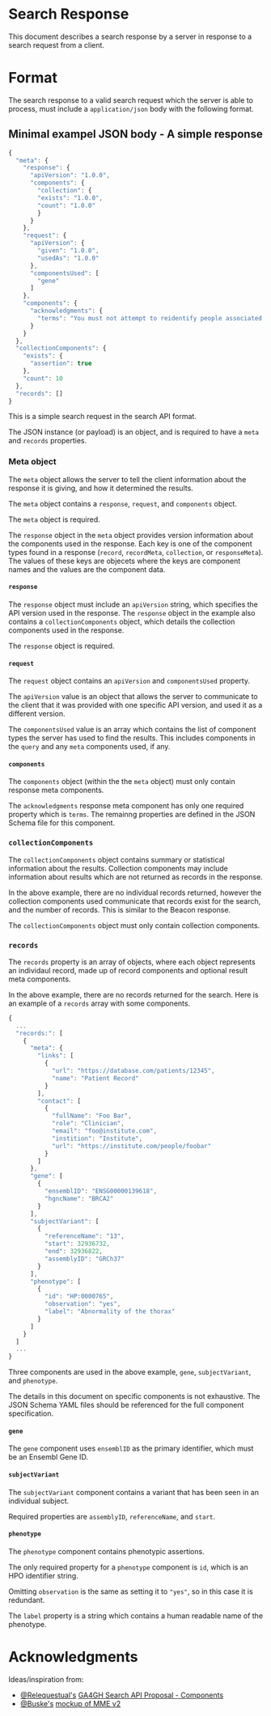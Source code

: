 # Search Response

This document describes a search response by a server in response to a search request from a client.


# Format

The search response to a valid search request which the server is able to process, must include a `application/json` body with the following format.


## Minimal exampel JSON body - A simple response

```javascript
{
  "meta": {
    "response": {
      "apiVersion": "1.0.0",
      "components": {
        "collection": {
        "exists": "1.0.0",
        "count": "1.0.0"
        }
      }
    },
    "request": {
      "apiVersion": {
        "given": "1.0.0",
        "usedAs": "1.0.0"
      },
      "componentsUsed": [
        "gene"
      ]
    },
    "components": {
      "acknowledgments": {
        "terms": "You must not attempt to reidentify people associated with these records. Any resulting paper must acknowledge our work."
      }
    }
  },
  "collectionComponents": {
    "exists": {
      "assertion": true
    },
    "count": 10
  },
  "records": []
}
```

This is a simple search request in the search API format.


The JSON instance (or payload) is an object, and is required to have a `meta` and `records` properties.

### Meta object

The `meta` object allows the server to tell the client information about the response it is giving, and how it determined the results.

The `meta` object contains a `response`, `request`, and `components` object.

The `meta` object is required.

The `response` object in the `meta` object provides version information about the components used in the response.
Each key is one of the component types found in a response (`record`, `recordMeta`, `collection`, or `responseMeta`).
The values of these keys are objecets where the keys are component names and the values are the component data.

#### `response`

The `response` object must include an `apiVersion` string, which specifies the API version used in the response.
The `response` object in the example also contains a `collectionComponents` object, which details the collection components used in the response.

The `response` object is required.

#### `request`

The `request` object contains an `apiVersion` and `componentsUsed` property.

The `apiVersion` value is an object that allows the server to communicate to the client that it was provided with one specific API version, and used it as a different version.

The `componentsUsed` value is an array which contains the list of component types the server has used to find the results.
This includes components in the `query` and any `meta` components used, if any.

#### `components`

The `components` object (within the the `meta` object) must only contain response meta components.

The `acknowledgments` response meta component has only one required property which is `terms`. The remainng properties are defined in the JSON Schema file for this component.


### `collectionComponents`

The `collectionComponents` object contains summary or statistical information about the results.
Collection components may include information about results which are not returned as records in the response.

In the above example, there are no individual records returned, however the collection components used communicate that records exist for the search, and the number of records. This is similar to the Beacon response.

The `collectionComponents` object must only contain collection components.

### `records`

The `records` property is an array of objects, where each object represents an individaul record, made up of record components and optional result meta components. 

In the above example, there are no records returned for the search.
Here is an example of a `records` array with some components.


```javascript
{
  ...
  "records:": [
    {
      "meta": {
        "links": [
          {
            "url": "https://database.com/patients/12345",
            "name": "Patient Record"
          }
        ],
        "contact": [
          {
            "fullName": "Foo Bar",
            "role": "Clinician",
            "email": "foo@institute.com",
            "instition": "Institute",
            "url": "https://institute.com/people/foobar"
          }
        ]
      },
      "gene": [
        {
          "ensemblID": "ENSG00000139618",
          "hgncName": "BRCA2"
        }
      ],
      "subjectVariant": [
        {
          "referenceName": "13",
          "start": 32936732,
          "end": 32936822,
          "assemblyID": "GRCh37"
        }
      ],
      "phenotype": [
        {
          "id": "HP:0000765",
          "observation": "yes",
          "label": "Abnormality of the thorax"
        }
      ]
    }
  ]
  ...
}
```

Three components are used in the above example, `gene`, `subjectVariant`, and `phenotype`.

The details in this document on specific components is not exhaustive. The JSON Schema YAML files should be referenced for the full component specification.

#### `gene`

The `gene` component uses `ensemblID` as the primary identifier, which must be an Ensembl Gene ID.

#### `subjectVariant`

The `subjectVariant` component contains a variant that has been seen in an individual subject.

Required properties are `assemblyID`, `referenceName`, and `start`.

#### `phenotype`

The `phenotype` component contains phenotypic assertions.

The only required property for a `phenotype` component is `id`, which is an HPO identifier string.

Omitting `observation` is the same as setting it to `"yes"`, so in this case it is redundant.

The `label` property is a string which contains a human readable name of the phenotype.


# Acknowledgments

Ideas/inspiration from:
 - [@Relequestual's](https://github.com/Relequestual) [GA4GH Search API Proposal - Components](https://gist.github.com/Relequestual/65c0446944519a66f8562d02b3cb4c86) 
 - [@Buske's](https://github.com/Buske) [mockup of MME v2](https://github.com/ga4gh/mme-apis/blob/version2-mock/version2/overview.md)
